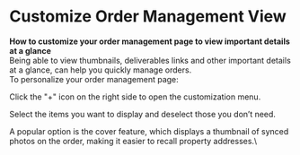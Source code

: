 # Customize Order Management View

**How to customize your order management page to view important details at a glance**\
Being able to view thumbnails, deliverables links and other important details at a glance, can help you quickly manage orders. \
To personalize your order management page:

Click the "+" icon on the right side to open the customization menu.

Select the items you want to display and deselect those you don’t need.

A popular option is the cover feature, which displays a thumbnail of synced photos on the order, making it easier to recall property addresses.\


<figure><img src="https://lh7-rt.googleusercontent.com/docsz/AD_4nXceerUzqLAgeIiCpsAUH08WsNG8IbsFvj7VXxPtDnSMQJ8EEWih0RnJee3y5bOy2y4saWoRdg4BNCX9dAaoAeJ8xBxpy-RvFSR8Zx4pc7gDjd2XgnbrQ3jc1ItI5tnvKPmRIb9Dfg?key=tXQS-Z5TrpejQ4ToUi6H2Q" alt=""><figcaption></figcaption></figure>
